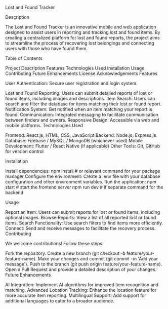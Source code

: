 Lost and Found Tracker

Description

The Lost and Found Tracker is an innovative mobile and web application designed to assist users in reporting and tracking lost and found items. By creating a centralized platform for lost and found reports, the project aims to streamline the process of recovering lost belongings and connecting users with those who have found them.

Table of Contents

Project Description
Features
Technologies Used
Installation
Usage
Contributing
Future Enhancements
License
Acknowledgements
Features

User Authentication: Secure user registration and login system.

Lost and Found Reporting: Users can submit detailed reports of lost or found items, including images and descriptions.
Item Search: Users can search and filter the database for items matching their lost or found report.
Notification System: Get notified when an item matching your report is found.
Communication: Integrated messaging to facilitate communication between finders and owners.
Responsive Design: Accessible via web and mobile platforms.
Technologies Used

Frontend: React.js, HTML, CSS, JavaScript
Backend: Node.js, Express.js
Database: Firebase / MySQL / MongoDB (whichever used)
Mobile Development: Flutter / React Native (if applicable)
Other Tools: Git, GitHub for version control

Installation

Install dependencies:
npm install   # or relevant command for your package manager
Configure the environment:
Create a .env file with your database configuration and other environment variables.
Run the application:
npm start     # start the frontend server
npm run dev   # if separate command for the backend

Usage

Report an Item: Users can submit reports for lost or found items, including optional images.
Browse Reports: View a list of all reported lost or found items.
Search Functionality: Use search filters to find items more efficiently.
Connect: Send and receive messages to facilitate the recovery process.
Contributing

We welcome contributions! Follow these steps:

Fork the repository.
Create a new branch (git checkout -b feature/your-feature-name).
Make your changes and commit (git commit -m 'Add your message').
Push to the branch (git push origin feature/your-feature-name).
Open a Pull Request and provide a detailed description of your changes.
Future Enhancements

AI Integration: Implement AI algorithms for improved item recognition and matching.
Advanced Location Tracking: Enhance the location feature for more accurate item reporting.
Multilingual Support: Add support for additional languages to cater to a broader audience.

